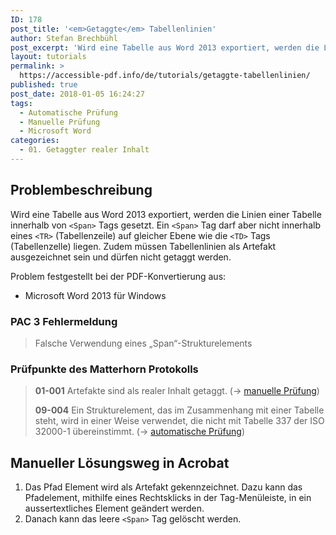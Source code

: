 ```yaml
---
ID: 178
post_title: '<em>Getaggte</em> Tabellenlinien'
author: Stefan Brechbühl
post_excerpt: 'Wird eine Tabelle aus Word 2013 exportiert, werden die Linien einer Tabelle innerhalb von &lt;Span&gt; Tags gesetzt. Ein &lt;Span&gt; Tag darf aber nicht innerhalb eines &lt;TR&gt; (Tabellenzeile) auf gleicher Ebene wie die &lt;TD&gt; Tags (Tabellenzelle) liegen. Zudem müssen Tabellenlinien als Artefakt ausgezeichnet sein und dürfen nicht getaggt werden.'
layout: tutorials
permalink: >
  https://accessible-pdf.info/de/tutorials/getaggte-tabellenlinien/
published: true
post_date: 2018-01-05 16:24:27
tags:
  - Automatische Prüfung
  - Manuelle Prüfung
  - Microsoft Word
categories:
  - 01. Getaggter realer Inhalt
---
```

## Problembeschreibung

Wird eine Tabelle aus Word 2013 exportiert, werden die Linien einer Tabelle innerhalb von `<Span>` Tags gesetzt. Ein `<Span>` Tag darf aber nicht innerhalb eines `<TR>` (Tabellenzeile) auf gleicher Ebene wie die `<TD>` Tags (Tabellenzelle) liegen. Zudem müssen Tabellenlinien als Artefakt ausgezeichnet sein und dürfen nicht getaggt werden.

Problem festgestellt bei der PDF-Konvertierung aus:

*   Microsoft Word 2013 für Windows

### PAC 3 Fehlermeldung

> Falsche Verwendung eines „Span“-Strukturelements

### Prüfpunkte des Matterhorn Protokolls

> **01-001** Artefakte sind als realer Inhalt getaggt. (→ [manuelle Prüfung][1])
> 
> **09-004** Ein Strukturelement, das im Zusammenhang mit einer Tabelle steht, wird in einer Weise verwendet, die nicht mit Tabelle 337 der ISO 32000-1 übereinstimmt. (→ [automatische Prüfung][2])

## Manueller Lösungsweg in Acrobat

1.  Das Pfad Element wird als Artefakt gekennzeichnet. Dazu kann das Pfadelement, mithilfe eines Rechtsklicks in der Tag-Menüleiste, in ein aussertextliches Element geändert werden.
2.  Danach kann das leere `<Span>` Tag gelöscht werden.

 [1]: https://accessible-pdf.info/de/glossar/#manuelle-pruefung
 [2]: https://accessible-pdf.info/de/glossar/#automatische-pruefung